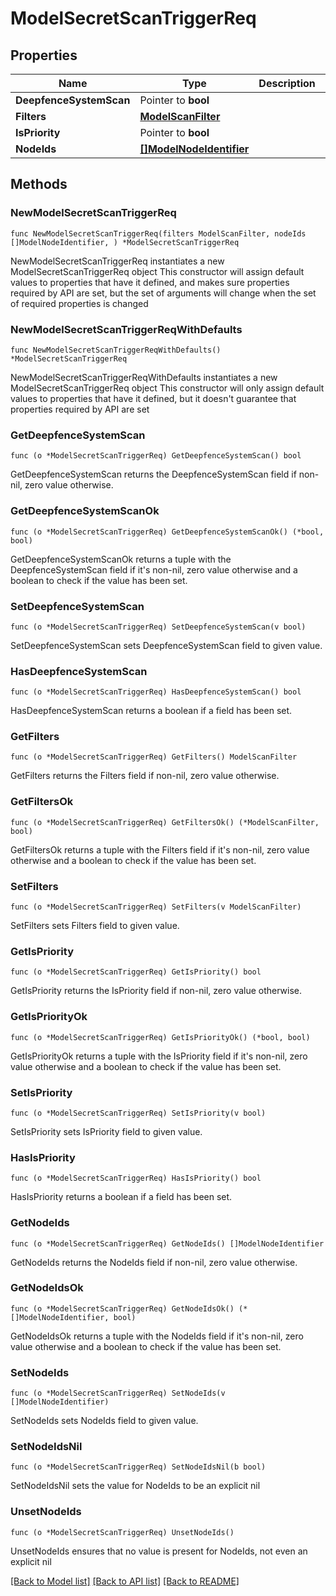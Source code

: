 # ModelSecretScanTriggerReq

## Properties

Name | Type | Description | Notes
------------ | ------------- | ------------- | -------------
**DeepfenceSystemScan** | Pointer to **bool** |  | [optional] 
**Filters** | [**ModelScanFilter**](ModelScanFilter.md) |  | 
**IsPriority** | Pointer to **bool** |  | [optional] 
**NodeIds** | [**[]ModelNodeIdentifier**](ModelNodeIdentifier.md) |  | 

## Methods

### NewModelSecretScanTriggerReq

`func NewModelSecretScanTriggerReq(filters ModelScanFilter, nodeIds []ModelNodeIdentifier, ) *ModelSecretScanTriggerReq`

NewModelSecretScanTriggerReq instantiates a new ModelSecretScanTriggerReq object
This constructor will assign default values to properties that have it defined,
and makes sure properties required by API are set, but the set of arguments
will change when the set of required properties is changed

### NewModelSecretScanTriggerReqWithDefaults

`func NewModelSecretScanTriggerReqWithDefaults() *ModelSecretScanTriggerReq`

NewModelSecretScanTriggerReqWithDefaults instantiates a new ModelSecretScanTriggerReq object
This constructor will only assign default values to properties that have it defined,
but it doesn't guarantee that properties required by API are set

### GetDeepfenceSystemScan

`func (o *ModelSecretScanTriggerReq) GetDeepfenceSystemScan() bool`

GetDeepfenceSystemScan returns the DeepfenceSystemScan field if non-nil, zero value otherwise.

### GetDeepfenceSystemScanOk

`func (o *ModelSecretScanTriggerReq) GetDeepfenceSystemScanOk() (*bool, bool)`

GetDeepfenceSystemScanOk returns a tuple with the DeepfenceSystemScan field if it's non-nil, zero value otherwise
and a boolean to check if the value has been set.

### SetDeepfenceSystemScan

`func (o *ModelSecretScanTriggerReq) SetDeepfenceSystemScan(v bool)`

SetDeepfenceSystemScan sets DeepfenceSystemScan field to given value.

### HasDeepfenceSystemScan

`func (o *ModelSecretScanTriggerReq) HasDeepfenceSystemScan() bool`

HasDeepfenceSystemScan returns a boolean if a field has been set.

### GetFilters

`func (o *ModelSecretScanTriggerReq) GetFilters() ModelScanFilter`

GetFilters returns the Filters field if non-nil, zero value otherwise.

### GetFiltersOk

`func (o *ModelSecretScanTriggerReq) GetFiltersOk() (*ModelScanFilter, bool)`

GetFiltersOk returns a tuple with the Filters field if it's non-nil, zero value otherwise
and a boolean to check if the value has been set.

### SetFilters

`func (o *ModelSecretScanTriggerReq) SetFilters(v ModelScanFilter)`

SetFilters sets Filters field to given value.


### GetIsPriority

`func (o *ModelSecretScanTriggerReq) GetIsPriority() bool`

GetIsPriority returns the IsPriority field if non-nil, zero value otherwise.

### GetIsPriorityOk

`func (o *ModelSecretScanTriggerReq) GetIsPriorityOk() (*bool, bool)`

GetIsPriorityOk returns a tuple with the IsPriority field if it's non-nil, zero value otherwise
and a boolean to check if the value has been set.

### SetIsPriority

`func (o *ModelSecretScanTriggerReq) SetIsPriority(v bool)`

SetIsPriority sets IsPriority field to given value.

### HasIsPriority

`func (o *ModelSecretScanTriggerReq) HasIsPriority() bool`

HasIsPriority returns a boolean if a field has been set.

### GetNodeIds

`func (o *ModelSecretScanTriggerReq) GetNodeIds() []ModelNodeIdentifier`

GetNodeIds returns the NodeIds field if non-nil, zero value otherwise.

### GetNodeIdsOk

`func (o *ModelSecretScanTriggerReq) GetNodeIdsOk() (*[]ModelNodeIdentifier, bool)`

GetNodeIdsOk returns a tuple with the NodeIds field if it's non-nil, zero value otherwise
and a boolean to check if the value has been set.

### SetNodeIds

`func (o *ModelSecretScanTriggerReq) SetNodeIds(v []ModelNodeIdentifier)`

SetNodeIds sets NodeIds field to given value.


### SetNodeIdsNil

`func (o *ModelSecretScanTriggerReq) SetNodeIdsNil(b bool)`

 SetNodeIdsNil sets the value for NodeIds to be an explicit nil

### UnsetNodeIds
`func (o *ModelSecretScanTriggerReq) UnsetNodeIds()`

UnsetNodeIds ensures that no value is present for NodeIds, not even an explicit nil

[[Back to Model list]](../README.md#documentation-for-models) [[Back to API list]](../README.md#documentation-for-api-endpoints) [[Back to README]](../README.md)


